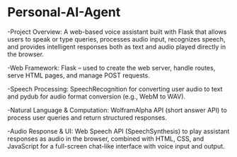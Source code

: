 # Personal-AI-Agent
-Project Overview: A web-based voice assistant built with Flask that allows users to speak or type queries, processes audio input, recognizes speech, and provides intelligent responses both as text and audio played directly in the browser.

-Web Framework: Flask – used to create the web server, handle routes, serve HTML pages, and manage POST requests.

-Speech Processing: SpeechRecognition for converting user audio to text and pydub for audio format conversion (e.g., WebM to WAV).

-Natural Language & Computation: WolframAlpha API (short answer API) to process user queries and return structured responses.

-Audio Response & UI: Web Speech API (SpeechSynthesis) to play assistant responses as audio in the browser, combined with HTML, CSS, and JavaScript for a full-screen chat-like interface with voice input and output.
